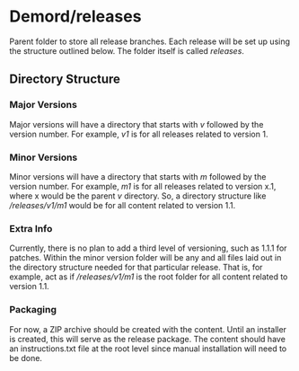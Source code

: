 # Demord/releases

Parent folder to store all release branches. Each release will be set up using the structure outlined below. The folder itself is called *releases*.

## Directory Structure

### Major Versions
Major versions will have a directory that starts with _v_ followed by the version number. For example, _v1_ is for all releases related to version 1.

### Minor Versions
Minor versions will have a directory that starts with _m_ followed by the version number. For example, _m1_ is for all releases related to version x.1, where x would be the parent _v_ directory. So, a directory structure like _/releases/v1/m1_ would be for all content related to version 1.1.

### Extra Info
Currently, there is no plan to add a third level of versioning, such as 1.1.1 for patches. Within the minor version folder will be any and all files laid out in the directory structure needed for that particular release. That is, for example, act as if _/releases/v1/m1_ is the root folder for all content related to version 1.1.

### Packaging
For now, a ZIP archive should be created with the content. Until an installer is created, this will serve as the release package. The content should have an instructions.txt file at the root level since manual installation will need to be done.